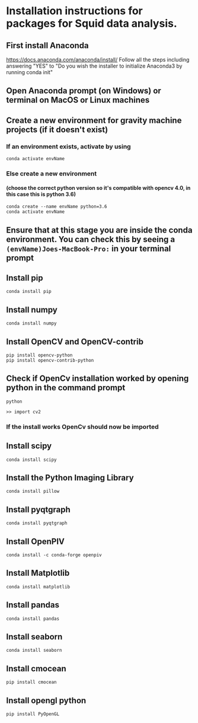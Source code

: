 # Installation instructions for packages for Squid data analysis.

## First install Anaconda 

https://docs.anaconda.com/anaconda/install/
Follow all the steps including answering "YES" to "Do you wish the installer to initialize Anaconda3
by running conda init"

## Open Anaconda prompt (on Windows) or terminal on MacOS or Linux machines

## Create a new environment for gravity machine projects (if it doesn't exist)

### If an environment exists, activate by using

	conda activate envName

### Else create a new environment
#### (choose the correct python version so it's compatible with opencv 4.0, in this case this is python 3.6)
	conda create --name envName python=3.6 
	conda activate envName

## Ensure that at this stage you are inside the conda environment. You can check this by seeing a `(envName)Joes-MacBook-Pro:` in your terminal prompt

## Install pip
	conda install pip

## Install numpy
	conda install numpy

## Install OpenCV and OpenCV-contrib

	pip install opencv-python
	pip install opencv-contrib-python
	

## Check if OpenCv installation worked by opening python in the command prompt
	python

	>> import cv2

### If the install works OpenCv should now be imported

## Install scipy
	conda install scipy

## Install the Python Imaging Library
	conda install pillow

## Install pyqtgraph
	conda install pyqtgraph

## Install OpenPIV

	conda install -c conda-forge openpiv

## Install Matplotlib

	conda install matplotlib

## Install pandas
	conda install pandas

## Install seaborn
	conda install seaborn

## Install cmocean 
	pip install cmocean

## Install opengl python

	pip install PyOpenGL
